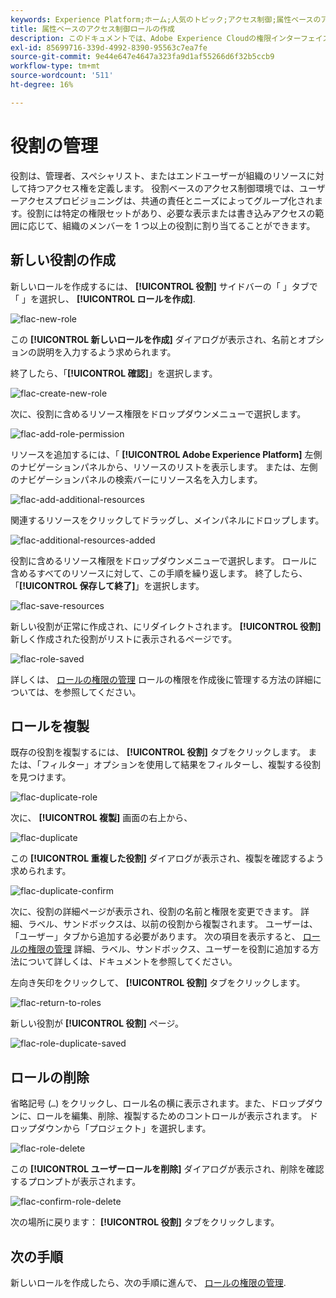 ```yaml
---
keywords: Experience Platform;ホーム;人気のトピック;アクセス制御;属性ベースのアクセス制御;ABAC
title: 属性ベースのアクセス制御ロールの作成
description: このドキュメントでは、Adobe Experience Cloudの権限インターフェイスを使用した役割の管理について説明します
exl-id: 85699716-339d-4992-8390-95563c7ea7fe
source-git-commit: 9e44e647e4647a323fa9d1af55266d6f32b5ccb9
workflow-type: tm+mt
source-wordcount: '511'
ht-degree: 16%

---
```


# 役割の管理

役割は、管理者、スペシャリスト、またはエンドユーザーが組織のリソースに対して持つアクセス権を定義します。 役割ベースのアクセス制御環境では、ユーザーアクセスプロビジョニングは、共通の責任とニーズによってグループ化されます。役割には特定の権限セットがあり、必要な表示または書き込みアクセスの範囲に応じて、組織のメンバーを 1 つ以上の役割に割り当てることができます。

## 新しい役割の作成

新しいロールを作成するには、 **[!UICONTROL 役割]** サイドバーの「 」タブで「 」を選択し、 **[!UICONTROL ロールを作成]**.

![flac-new-role](../../images/flac-ui/flac-new-role.png)

この **[!UICONTROL 新しいロールを作成]** ダイアログが表示され、名前とオプションの説明を入力するよう求められます。

終了したら、「**[!UICONTROL 確認]**」を選択します。

![flac-create-new-role](../../images/flac-ui/flac-create-new-role.png)

次に、役割に含めるリソース権限をドロップダウンメニューで選択します。

![flac-add-role-permission](../../images/flac-ui/flac-add-role-permission.png)

リソースを追加するには、「 **[!UICONTROL Adobe Experience Platform]** 左側のナビゲーションパネルから、リソースのリストを表示します。 または、左側のナビゲーションパネルの検索バーにリソース名を入力します。

![flac-add-additional-resources](../../images/flac-ui/flac-add-additional-resources.png)

関連するリソースをクリックしてドラッグし、メインパネルにドロップします。

![flac-additional-resources-added](../../images/flac-ui/flac-additional-resources-added.png)

役割に含めるリソース権限をドロップダウンメニューで選択します。 ロールに含めるすべてのリソースに対して、この手順を繰り返します。 終了したら、「**[!UICONTROL 保存して終了]**」を選択します。

![flac-save-resources](../../images/flac-ui/flac-save-resources.png)

新しい役割が正常に作成され、にリダイレクトされます。 **[!UICONTROL 役割]** 新しく作成された役割がリストに表示されるページです。

![flac-role-saved](../../images/flac-ui/flac-role-saved.png)

詳しくは、 [ロールの権限の管理](#manage-permissions-for-a-role) ロールの権限を作成後に管理する方法の詳細については、を参照してください。

## ロールを複製

既存の役割を複製するには、 **[!UICONTROL 役割]** タブをクリックします。 または、「フィルター」オプションを使用して結果をフィルターし、複製する役割を見つけます。

![flac-duplicate-role](../../images/flac-ui/flac-duplicate-role.png)

次に、 **[!UICONTROL 複製]** 画面の右上から、

![flac-duplicate](../../images/flac-ui/flac-duplicate.png)

この **[!UICONTROL 重複した役割]** ダイアログが表示され、複製を確認するよう求められます。

![flac-duplicate-confirm](../../images/flac-ui/flac-duplicate-confirm.png)

次に、役割の詳細ページが表示され、役割の名前と権限を変更できます。 詳細、ラベル、サンドボックスは、以前の役割から複製されます。 ユーザーは、「ユーザー」タブから追加する必要があります。 次の項目を表示すると、 [ロールの権限の管理](permissions.md) 詳細、ラベル、サンドボックス、ユーザーを役割に追加する方法について詳しくは、ドキュメントを参照してください。

左向き矢印をクリックして、 **[!UICONTROL 役割]** タブをクリックします。

![flac-return-to-roles](../../images/flac-ui/flac-return-to-roles.png)

新しい役割が **[!UICONTROL 役割]** ページ。

![flac-role-duplicate-saved](../../images/flac-ui/flac-role-duplicate-saved.png)

## ロールの削除

省略記号 (`…`) をクリックし、ロール名の横に表示されます。また、ドロップダウンに、ロールを編集、削除、複製するためのコントロールが表示されます。 ドロップダウンから「プロジェクト」を選択します。

![flac-role-delete](../../images/flac-ui/flac-role-delete.png)

この **[!UICONTROL ユーザーロールを削除]** ダイアログが表示され、削除を確認するプロンプトが表示されます。

![flac-confirm-role-delete](../../images/flac-ui/flac-confirm-role-delete.png)

次の場所に戻ります： **[!UICONTROL 役割]** タブをクリックします。

## 次の手順

新しいロールを作成したら、次の手順に進んで、 [ロールの権限の管理](permissions.md).

